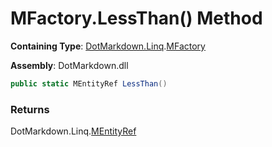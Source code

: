 # MFactory\.LessThan\(\) Method

**Containing Type**: [DotMarkdown.Linq](../../README.md)\.[MFactory](../README.md)

**Assembly**: DotMarkdown\.dll

```csharp
public static MEntityRef LessThan()
```

### Returns

DotMarkdown\.Linq\.[MEntityRef](../../MEntityRef/README.md)

